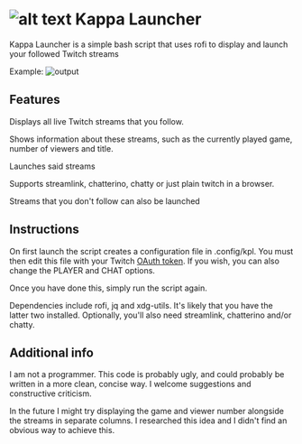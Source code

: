 ![alt text](https://cdn.discordapp.com/attachments/534004815160934410/674660498754764847/kappa64.png)
Kappa Launcher
============

Kappa Launcher is a simple bash script that uses rofi to display and launch your followed Twitch streams

Example:
![output](https://cdn.discordapp.com/attachments/534004815160934410/674725457937301504/klm.gif)

## Features

Displays all live Twitch streams that you follow.

Shows information about these streams, such as the currently played game, number of viewers and title.

Launches said streams

Supports streamlink, chatterino, chatty or just plain twitch in a browser.

Streams that you don't follow can also be launched

## Instructions

On first launch the script creates a configuration file in .config/kpl. You must then edit this file with your Twitch [OAuth token](https://twitchapps.com/tmi/). If you wish, you can also change the PLAYER and CHAT options.

Once you have done this, simply run the script again.

Dependencies include rofi, jq and xdg-utils. It's likely that you have the latter two installed. Optionally, you'll also need streamlink, chatterino and/or chatty.

## Additional info

I am not a programmer. This code is probably ugly, and could probably be written in a more clean, concise way. I welcome suggestions and constructive criticism.

In the future I might try displaying the game and viewer number alongside the streams in separate columns. I researched this idea and I didn't find an obvious way to achieve this.
